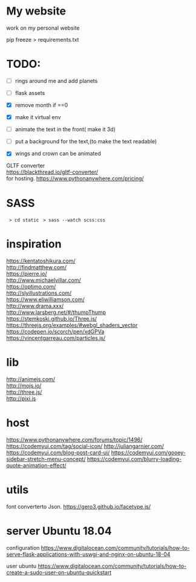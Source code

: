 My website
==========

work on my personal website  

pip freeze > requirements.txt

TODO:
=====
 - [ ] rings around me and add planets
 - [ ] flask assets
 - [x] remove month if ==0
 - [x] make it virtual env
 - [ ] animate the text in the front( make it 3d)
 - [ ] put a background for the text,(to make the text readable)
 - [x] wings and crown can be animated


GLTF converter  
https://blackthread.io/gltf-converter/  
for hosting.
https://www.pythonanywhere.com/pricing/  


SASS
====
` > cd static`
` > sass --watch scss:css`

inspiration
===============
https://kentatoshikura.com/  
http://findmatthew.com/  
https://pierre.io/  
http://www.michaelvillar.com/  
https://optimo.com/  
http://slyillustrations.com/  
https://www.eliwilliamson.com/  
http://www.drama.xxx/  
http://www.larsberg.net/#/thumpThump  
https://stemkoski.github.io/Three.js/  
https://threejs.org/examples/#webgl_shaders_vector  
https://codepen.io/scorch/pen/xdGPVa  
https://vincentgarreau.com/particles.js/  

lib 
====
http://animejs.com/  
http://mojs.io/  
http://three.js/  
http://pixi.js  

host
====
https://www.pythonanywhere.com/forums/topic/1496/
https://codemyui.com/tag/social-icon/
http://juliangarnier.com/
https://codemyui.com/blog-post-card-ui/
https://codemyui.com/gooey-sidebar-stretch-menu-concept/
https://codemyui.com/blurry-loading-quote-animation-effect/

utils
=====
font converterto Json.
https://gero3.github.io/facetype.js/

server Ubuntu 18.04
===============


configuration
https://www.digitalocean.com/community/tutorials/how-to-serve-flask-applications-with-uswgi-and-nginx-on-ubuntu-18-04


user ubuntu
https://www.digitalocean.com/community/tutorials/how-to-create-a-sudo-user-on-ubuntu-quickstart